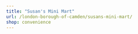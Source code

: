 ```yaml
---
title: "Susan's Mini Mart"
url: /london-borough-of-camden/susans-mini-mart/
shop: convenience
---
```

